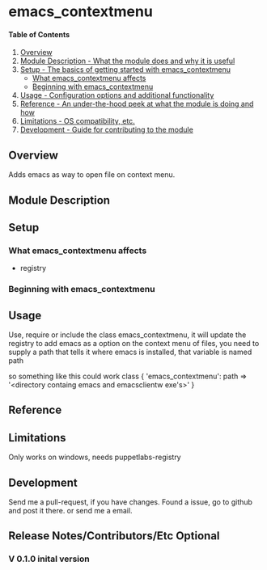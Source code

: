 # emacs_contextmenu

#### Table of Contents

1. [Overview](#overview)
2. [Module Description - What the module does and why it is useful](#module-description)
3. [Setup - The basics of getting started with emacs_contextmenu](#setup)
    * [What emacs_contextmenu affects](#what-emacs_contextmenu-affects)
    * [Beginning with emacs_contextmenu](#beginning-with-emacs_contextmenu)
4. [Usage - Configuration options and additional functionality](#usage)
5. [Reference - An under-the-hood peek at what the module is doing and how](#reference)
5. [Limitations - OS compatibility, etc.](#limitations)
6. [Development - Guide for contributing to the module](#development)

## Overview

Adds emacs as way to open file on context menu.

## Module Description

## Setup

### What emacs_contextmenu affects

* registry

### Beginning with emacs_contextmenu

## Usage

Use, require or include the class emacs_contextmenu, it will update the registry to add
emacs as a option on the context menu of files, you need to supply a path that tells it
where emacs is installed, that variable is named path

so something like this could work
  class { 'emacs_contextmenu': path => '<directory containg emacs and emacsclientw exe's>' }

## Reference

## Limitations
 
Only works on windows, needs puppetlabs-registry

## Development

Send me a pull-request, if you have changes. Found a issue, go to github and post it
there. or send me a email.

## Release Notes/Contributors/Etc **Optional**

### V 0.1.0 inital version

